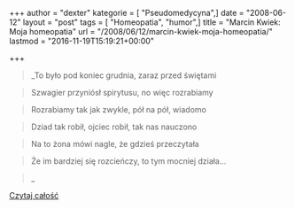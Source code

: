 +++
author = "dexter"
kategorie = [ "Pseudomedycyna",]
date = "2008-06-12"
layout = "post"
tags = [ "Homeopatia", "humor",]
title = "Marcin Kwiek: Moja homeopatia"
url = "/2008/06/12/marcin-kwiek-moja-homeopatia/"
lastmod = "2016-11-19T15:19:21+00:00"

+++

> _To było pod koniec grudnia, zaraz przed świętami
  
> Szwagier przyniósł spirytusu, no więc rozrabiamy
  
> Rozrabiamy tak jak zwykle, pół na pół, wiadomo
  
> Dziad tak robił, ojciec robił, tak nas nauczono
  
> Na to żona mówi nagle, że gdzieś przeczytała
  
> Że im bardziej się rozcieńczy, to tym mocniej działa&#8230;
  
>_ 

[Czytaj całość][1]

 [1]: http://blogi.racjonalista.pl/lireum/2008/05/25/moja-homeopatia/